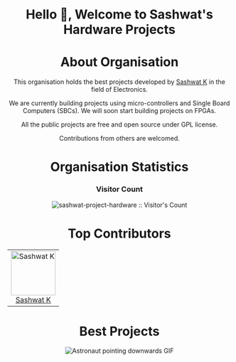 <div align="center">

# Hello 👋, Welcome to Sashwat's Hardware Projects

# About Organisation

This organisation holds the best projects developed by [Sashwat K](https://github.com/sashuu6) in the field of Electronics.

We are currently building projects using micro-controllers and Single Board Computers (SBCs). We will soon start building projects on FPGAs.

All the public projects are free and open source under GPL license.

Contributions from others are welcomed.

# Organisation Statistics

<h3> Visitor Count </h3>
<p><img src="https://profile-counter.glitch.me/{sashwat-project-hardware}/count.svg" alt="sashwat-project-hardware :: Visitor's Count" /></p>

# Top Contributors

<table>
    <tr>
        <td align="center">
            <a href="https://github.com/sashuu6">
                <img src="https://avatars.githubusercontent.com/u/34729796?v=4" width="100px;" alt="Sashwat K"/>
            </a>
            <br />
            <a href="https://github.com/sashuu6">Sashwat K</a>
        </td>
    </tr>
</table>

# Best Projects

<p>
    <img alt="Astronaut pointing downwards GIF" src="https://media.giphy.com/media/Js7cqIkpxFy0bILFFA/giphy.gif">
</p>

</div>
